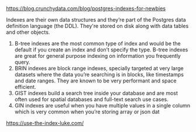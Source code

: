 https://blog.crunchydata.com/blog/postgres-indexes-for-newbies  

Indexes are their own data structures and they’re part of the Postgres data definition language (the DDL). They're stored on disk along with data tables and other objects. 

1) B-tree indexes are the most common type of index and would be the default if you create an index and don’t specify the type. B-tree indexes are great for general purpose indexing on information you frequently query. 
2) BRIN indexes are block range indexes, specially targeted at very large datasets where the data you’re searching is in blocks, like timestamps and date ranges. They are known to be very performant and space efficient.
3) GIST indexes build a search tree inside your database and are most often used for spatial databases and full-text search use cases. 
4) GIN indexes are useful when you have multiple values in a single column which is very common when you’re storing array or json dat

https://use-the-index-luke.com/  

